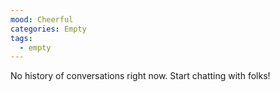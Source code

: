 ```yaml
---
mood: Cheerful
categories: Empty
tags:
  - empty
---
```

No history of conversations right now. Start chatting with folks!